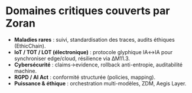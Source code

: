 # Domaines critiques couverts par Zoran

- **Maladies rares** : suivi, standardisation des traces, audits éthiques (EthicChain).
- **IoT / TOT / LOT (électronique)** : protocole glyphique IA↔IA pour synchroniser edge/cloud, résilience via ΔM11.3.
- **Cybersécurité** : claims→evidence, rollback anti-entropie, auditabilité machine.
- **RGPD / AI Act** : conformité structurée (policies, mapping).
- **Puissance & éthique** : orchestration multi-modèles, ZDM, Aegis Layer.
